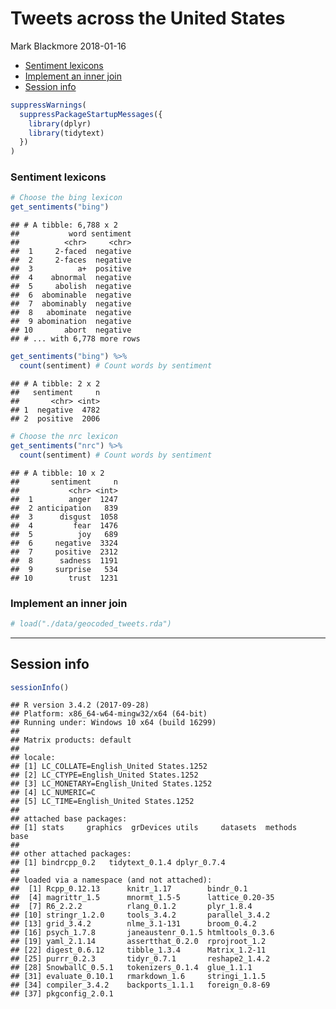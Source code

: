 Tweets across the United States
================
Mark Blackmore
2018-01-16

-   [Sentiment lexicons](#sentiment-lexicons)
-   [Implement an inner join](#implement-an-inner-join)
-   [Session info](#session-info)

``` r
suppressWarnings(
  suppressPackageStartupMessages({
    library(dplyr)
    library(tidytext)
  })
)
```

### Sentiment lexicons

``` r
# Choose the bing lexicon
get_sentiments("bing") 
```

    ## # A tibble: 6,788 x 2
    ##           word sentiment
    ##          <chr>     <chr>
    ##  1     2-faced  negative
    ##  2     2-faces  negative
    ##  3          a+  positive
    ##  4    abnormal  negative
    ##  5     abolish  negative
    ##  6  abominable  negative
    ##  7  abominably  negative
    ##  8   abominate  negative
    ##  9 abomination  negative
    ## 10       abort  negative
    ## # ... with 6,778 more rows

``` r
get_sentiments("bing") %>%
  count(sentiment) # Count words by sentiment
```

    ## # A tibble: 2 x 2
    ##   sentiment     n
    ##       <chr> <int>
    ## 1  negative  4782
    ## 2  positive  2006

``` r
# Choose the nrc lexicon
get_sentiments("nrc") %>%
  count(sentiment) # Count words by sentiment
```

    ## # A tibble: 10 x 2
    ##       sentiment     n
    ##           <chr> <int>
    ##  1        anger  1247
    ##  2 anticipation   839
    ##  3      disgust  1058
    ##  4         fear  1476
    ##  5          joy   689
    ##  6     negative  3324
    ##  7     positive  2312
    ##  8      sadness  1191
    ##  9     surprise   534
    ## 10        trust  1231

### Implement an inner join

``` r
# load("./data/geocoded_tweets.rda")
```

------------------------------------------------------------------------

Session info
------------

``` r
sessionInfo()
```

    ## R version 3.4.2 (2017-09-28)
    ## Platform: x86_64-w64-mingw32/x64 (64-bit)
    ## Running under: Windows 10 x64 (build 16299)
    ## 
    ## Matrix products: default
    ## 
    ## locale:
    ## [1] LC_COLLATE=English_United States.1252 
    ## [2] LC_CTYPE=English_United States.1252   
    ## [3] LC_MONETARY=English_United States.1252
    ## [4] LC_NUMERIC=C                          
    ## [5] LC_TIME=English_United States.1252    
    ## 
    ## attached base packages:
    ## [1] stats     graphics  grDevices utils     datasets  methods   base     
    ## 
    ## other attached packages:
    ## [1] bindrcpp_0.2   tidytext_0.1.4 dplyr_0.7.4   
    ## 
    ## loaded via a namespace (and not attached):
    ##  [1] Rcpp_0.12.13      knitr_1.17        bindr_0.1        
    ##  [4] magrittr_1.5      mnormt_1.5-5      lattice_0.20-35  
    ##  [7] R6_2.2.2          rlang_0.1.2       plyr_1.8.4       
    ## [10] stringr_1.2.0     tools_3.4.2       parallel_3.4.2   
    ## [13] grid_3.4.2        nlme_3.1-131      broom_0.4.2      
    ## [16] psych_1.7.8       janeaustenr_0.1.5 htmltools_0.3.6  
    ## [19] yaml_2.1.14       assertthat_0.2.0  rprojroot_1.2    
    ## [22] digest_0.6.12     tibble_1.3.4      Matrix_1.2-11    
    ## [25] purrr_0.2.3       tidyr_0.7.1       reshape2_1.4.2   
    ## [28] SnowballC_0.5.1   tokenizers_0.1.4  glue_1.1.1       
    ## [31] evaluate_0.10.1   rmarkdown_1.6     stringi_1.1.5    
    ## [34] compiler_3.4.2    backports_1.1.1   foreign_0.8-69   
    ## [37] pkgconfig_2.0.1
